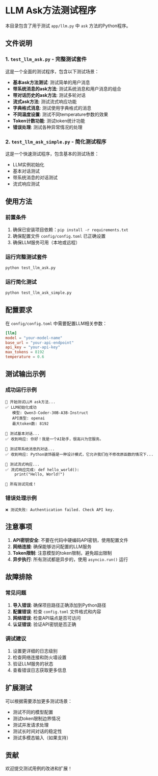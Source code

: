 # LLM Ask方法测试程序

本目录包含了用于测试 `app/llm.py` 中 `ask` 方法的Python程序。

## 文件说明

### 1. `test_llm_ask.py` - 完整测试套件
这是一个全面的测试程序，包含以下测试场景：

- **基本ask方法测试**: 测试简单的用户消息
- **带系统消息的ask方法**: 测试系统消息和用户消息的组合
- **带对话历史的ask方法**: 测试多轮对话
- **流式ask方法**: 测试流式响应功能
- **字典格式消息**: 测试使用字典格式的消息
- **不同温度设置**: 测试不同temperature参数的效果
- **Token计数功能**: 测试token统计功能
- **错误处理**: 测试各种异常情况的处理

### 2. `test_llm_ask_simple.py` - 简化测试程序
这是一个快速测试程序，包含基本的测试场景：

- LLM实例初始化
- 基本对话测试
- 带系统消息的对话测试
- 流式响应测试

## 使用方法

### 前置条件
1. 确保已安装项目依赖：`pip install -r requirements.txt`
2. 确保配置文件 `config/config.toml` 已正确设置
3. 确保LLM服务可用（本地或远程）

### 运行完整测试套件
```bash
python test_llm_ask.py
```

### 运行简化测试
```bash
python test_llm_ask_simple.py
```

## 配置要求

在 `config/config.toml` 中需要配置LLM相关参数：

```toml
[llm]
model = "your-model-name"
base_url = "your-api-endpoint"
api_key = "your-api-key"
max_tokens = 8192
temperature = 0.6
```

## 测试输出示例

### 成功运行示例
```
🚀 开始测试LLM ask方法...
✅ LLM初始化成功
   模型: Qwen3-Coder-30B-A3B-Instruct
   API类型: openai
   最大token数: 8192

📝 测试基本对话...
✅ 收到响应: 你好！我是一个AI助手，很高兴为您服务。

🔧 测试带系统消息的对话...
✅ 收到响应: Python装饰器是一种设计模式，它允许我们在不修改原函数的情况下...

🌊 测试流式响应...
✅ 流式响应完成: def hello_world():
    print("Hello, World!")

🎉 所有测试完成！
```

### 错误处理示例
```
❌ 测试失败: Authentication failed. Check API key.
```

## 注意事项

1. **API密钥安全**: 不要在代码中硬编码API密钥，使用配置文件
2. **网络连接**: 确保能够访问配置的LLM服务
3. **Token限制**: 注意模型的token限制，避免超出限制
4. **异步执行**: 所有测试都是异步的，使用 `asyncio.run()` 运行

## 故障排除

### 常见问题

1. **导入错误**: 确保项目路径正确添加到Python路径
2. **配置错误**: 检查 `config.toml` 文件格式和内容
3. **网络错误**: 检查API端点是否可访问
4. **认证错误**: 验证API密钥是否正确

### 调试建议

1. 设置更详细的日志级别
2. 检查网络连接和防火墙设置
3. 验证LLM服务的状态
4. 查看错误日志获取更多信息

## 扩展测试

可以根据需要添加更多测试场景：

- 测试不同的模型配置
- 测试token限制边界情况
- 测试并发请求处理
- 测试长时间对话的稳定性
- 测试多模态输入（如果支持）

## 贡献

欢迎提交测试用例的改进和扩展！


